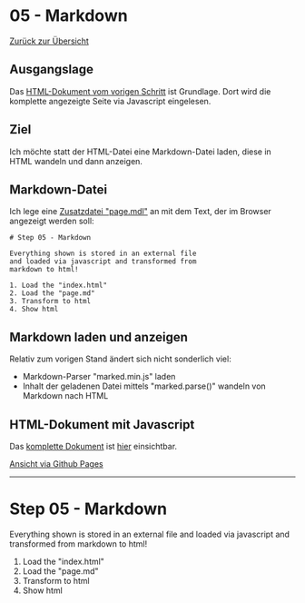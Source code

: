 05 - Markdown
=============

[Zurück zur Übersicht][MAIN]

Ausgangslage
------------

Das [HTML-Dokument vom vorigen Schritt][BASE] ist Grundlage.
Dort wird die komplette angezeigte Seite via Javascript eingelesen.

Ziel
----

Ich möchte statt der HTML-Datei eine Markdown-Datei laden,
diese in HTML wandeln und dann anzeigen.

Markdown-Datei
--------------

Ich lege eine [Zusatzdatei "page.mdl"][PAGEMD] an mit dem Text, der
im Browser angezeigt werden soll:

```
# Step 05 - Markdown

Everything shown is stored in an external file
and loaded via javascript and transformed from
markdown to html!

1. Load the "index.html"
2. Load the "page.md"
3. Transform to html
4. Show html
```

Markdown laden und anzeigen
---------------------------

Relativ zum vorigen Stand ändert sich nicht sonderlich viel:

- Markdown-Parser "marked.min.js" laden
- Inhalt der geladenen Datei mittels "marked.parse()" wandeln von Markdown nach HTML

HTML-Dokument mit Javascript
----------------------------

Das [komplette Dokument][INDEXHTML] ist [hier][INDEXHTML] einsichtbar.

[Ansicht via Github Pages][RESULT]

---

# Step 05 - Markdown


Everything shown is stored in an external file
and loaded via javascript and transformed from
markdown to html!

1. Load the "index.html"
2. Load the "page.md"
3. Transform to html
4. Show html

[MAIN]: ../README.md
[BASE]: ../step-04_complete-page/index.html
[INDEXHTML]: index.html
[LOCALHOST]: http://localhost:8000
[RESULT]: https://uli-heller.github.io/static-markdown-publisher/step-05_markdown/index.html
[PAGEMD]: page.md
[INDEXHTML]: index.html
